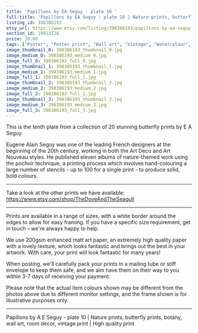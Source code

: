 ```yaml
---
title: 'Papillons by EA Seguy - plate 10 '
full-title: 'Papillons by EA Seguy - plate 10 | Nature prints, butterfly prints, botany, wall art, room decor, vintage print | High quality print'
listing_id: 398386193
etsy_url: https://www.etsy.com/listing/398386193/papillons-by-ea-seguy-plate-10-nature?utm_source=site&utm_medium=api&utm_campaign=api
section_id: 19013728
price: 10.60
tags: ["Poster", "Poster print", "Wall art", "Vintage", "Watercolour", "Nature", "Botanical art", "Wildlife", "Nature print", "Butterfly print", "Butterfly art", "Butterfly poster", "Papillons"]
image_thumbnail_0: 398386193_thumbnail_0.jpg
image_medium_0: 398386193_medium_0.jpg
image_full_0: 398386193_full_0.jpg
image_thumbnail_1: 398386193_thumbnail_1.jpg
image_medium_1: 398386193_medium_1.jpg
image_full_1: 398386193_full_1.jpg
image_thumbnail_2: 398386193_thumbnail_2.jpg
image_medium_2: 398386193_medium_2.jpg
image_full_2: 398386193_full_2.jpg
image_thumbnail_3: 398386193_thumbnail_3.jpg
image_medium_3: 398386193_medium_3.jpg
image_full_3: 398386193_full_3.jpg
---
```

This is the tenth plate from a collection of 20 stunning butterfly prints by E A Seguy.

Eugene Alain Seguy was one of the leading French designers at the beginning of the 20th century, working in both the Art Deco and Art Nouveau styles. He published eleven albums of nature-themed work using the pochoir technique, a printing process which involves hand-colouring a large number of stencils - up to 100 for a single print -  to produce solid, bold colours.

---

Take a look at the other prints we have available: https://www.etsy.com/shop/TheDoveAndTheSeagull

---

Prints are available in a range of sizes, with a white border around the edges to allow for easy framing. If you have a specific size requirement, get in touch – we&#39;re always happy to help.

We use 200gsm enhanced matt art paper, an extremely high quality paper with a lovely texture, which looks fantastic and brings out the best in your artwork. With care, your print will look fantastic for many years!

When posting, we&#39;ll carefully pack your prints in a mailing tube or stiff envelope to keep them safe, and we aim have them on their way to you within 3-7 days of receiving your payment.

Please note that the actual item colours shown may be different from the photos above due to different monitor settings, and the frame shown is for illustrative purposes only.

---

Papillons by A E Seguy - plate 10 | Nature prints, butterfly prints, botany, wall art, room decor, vintage print | High quality print
